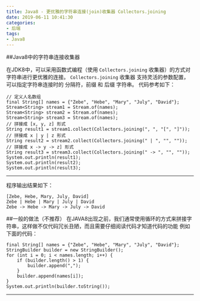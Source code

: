 ```yaml
---
title: Java8 - 更优雅的字符串连接(join)收集器 Collectors.joining
date: 2019-06-11 10:41:30
categories: 
- 后端
tags: 
- Java8
---
```


##Java8中的字符串连接收集器

  在JDK8中，可以采用函数式编程（使用 `Collectors.joining` 收集器）的方式对字符串进行更优雅的连接。
`Collectors.joining` 收集器 支持灵活的参数配置，可以指定字符串连接时的 分隔符，前缀 和 后缀 字符串。
代码参考如下：

    // 定义人名数组
    final String[] names = {"Zebe", "Hebe", "Mary", "July", "David"};
    Stream<String> stream1 = Stream.of(names);
    Stream<String> stream2 = Stream.of(names);
    Stream<String> stream3 = Stream.of(names);
    // 拼接成 [x, y, z] 形式
    String result1 = stream1.collect(Collectors.joining(", ", "[", "]"));
    // 拼接成 x | y | z 形式
    String result2 = stream2.collect(Collectors.joining(" | ", "", ""));
    // 拼接成 x -> y -> z] 形式
    String result3 = stream3.collect(Collectors.joining(" -> ", "", ""));
    System.out.println(result1);
    System.out.println(result2);
    System.out.println(result3);
--------------------- 
程序输出结果如下：

    [Zebe, Hebe, Mary, July, David]
    Zebe | Hebe | Mary | July | David
    Zebe -> Hebe -> Mary -> July -> David
    
##一般的做法（不推荐）
  在JAVA8出现之前，我们通常使用循环的方式来拼接字符串，这样做不仅代码冗长丑陋，而且需要仔细阅读代码才知道代码的功能
例如下面的代码：

    final String[] names = {"Zebe", "Hebe", "Mary", "July", "David"};
    StringBuilder builder = new StringBuilder();
    for (int i = 0; i < names.length; i++) {
        if (builder.length() > 1) {
            builder.append(",");
        }
        builder.append(names[i]);
    }
    System.out.println(builder.toString());
--------------------- 